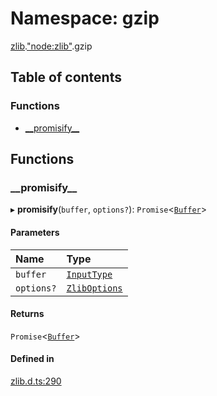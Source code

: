 # Namespace: gzip

[zlib](zlib.md).["node:zlib"](zlib._node_zlib_.md).gzip

## Table of contents

### Functions

- [\_\_promisify\_\_](zlib._node_zlib_.gzip.md#__promisify__)

## Functions

### \_\_promisify\_\_

▸ **__promisify__**(`buffer`, `options?`): `Promise`<[`Buffer`](buffer._buffer_.md#buffer)\>

#### Parameters

| Name | Type |
| :------ | :------ |
| `buffer` | [`InputType`](zlib._zlib_.md#inputtype) |
| `options?` | [`ZlibOptions`](../interfaces/zlib._zlib_.ZlibOptions.md) |

#### Returns

`Promise`<[`Buffer`](buffer._buffer_.md#buffer)\>

#### Defined in

[zlib.d.ts:290](https://github.com/goodcodedev/bun-types/blob/8bd1b3a/zlib.d.ts#L290)
